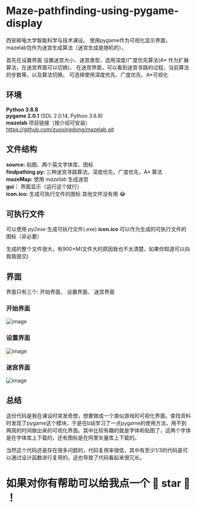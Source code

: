 # Maze-pathfinding-using-pygame-display
西安邮电大学智能科学与技术课设。   使用pygame作为可视化显示界面，mazelab包作为迷宫生成算法（迷宫生成是随机的）。

首先在设置界面 设置迷宫大小、迷宫类型、选用深度/广度优先算法(A* 作为扩展算法，在迷宫界面可以切换)，
在迷宫界面，可以看到迷宫寻路的过程，当前算法的步数等，以及算法切换。
可选择使用深度优先、广度优先、A*可视化

## 环境
**Python 3.8.8**  
**pygame 2.0.1** (SDL 2.0.14, Python 3.8.8)  
**mazelab** 项目链接（按介绍可安装） https://github.com/zuoxingdong/mazelab.git  
## 文件结构
**source:** 贴图、两个英文字体库、图标  
**findpathing.py:** 三种迷宫寻路算法。深度优先，广度优先，A* 算法  
**mazeMap:** 使用 _mazelab_ 生成迷宫  
**gui：** 界面显示（运行这个就行）  
**icon.ico:** 生成可执行文件的图标
其他文件没有用 :joy:  
## 可执行文件
可以使用  _py2exe_  生成可执行文件(.exe)
**icon.ico** 可以作为生成的可执行文件的图标（非必要）

生成的整个文件很大，有900+M(文件大的原因我也不太清楚，如果你知道可以向我我提交)

## 界面
界面只有三个: 开始界面、 设置界面、 迷宫界面   
### 开始界面  
![image](https://github.com/Rainbow452/Maze-pathfinding-using-pygame-display/blob/main/img/1.png)  
### 设置界面  
![image](https://github.com/Rainbow452/Maze-pathfinding-using-pygame-display/blob/main/img/2.png)  
### 迷宫界面  
![image](https://github.com/Rainbow452/Maze-pathfinding-using-pygame-display/blob/main/img/3.png)  

## 总结
这份代码是我在课设时突发奇想，想要做成一个类似游戏的可视化界面。查找资料时发现了pygame这个模块，于是在b站学习了一点pygame的使用方法，用不到两周的时间做出来的可视化界面。其中比较有趣的就是字体和贴图了，这两个字体是在字体库上下载的，还有图标是在阿里矢量库上下载的。   

当然这个代码还是存在很多问题的，代码复用率很低，其中有至少1/3的代码是可以通过设计函数进行复用的。这也导致了代码看起来很冗长。


# 如果对你有帮助可以给我点一个 :star2: star :star2: ！
